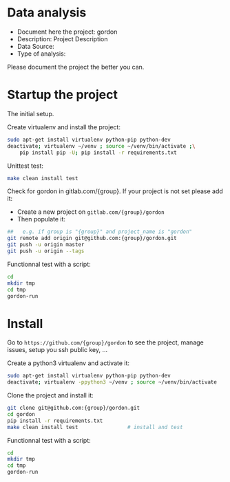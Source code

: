 # Data analysis
- Document here the project: gordon
- Description: Project Description
- Data Source:
- Type of analysis:

Please document the project the better you can.

# Startup the project

The initial setup.

Create virtualenv and install the project:
```bash
sudo apt-get install virtualenv python-pip python-dev
deactivate; virtualenv ~/venv ; source ~/venv/bin/activate ;\
    pip install pip -U; pip install -r requirements.txt
```

Unittest test:
```bash
make clean install test
```

Check for gordon in gitlab.com/{group}.
If your project is not set please add it:

- Create a new project on `gitlab.com/{group}/gordon`
- Then populate it:

```bash
##   e.g. if group is "{group}" and project_name is "gordon"
git remote add origin git@github.com:{group}/gordon.git
git push -u origin master
git push -u origin --tags
```

Functionnal test with a script:

```bash
cd
mkdir tmp
cd tmp
gordon-run
```

# Install

Go to `https://github.com/{group}/gordon` to see the project, manage issues,
setup you ssh public key, ...

Create a python3 virtualenv and activate it:

```bash
sudo apt-get install virtualenv python-pip python-dev
deactivate; virtualenv -ppython3 ~/venv ; source ~/venv/bin/activate
```

Clone the project and install it:

```bash
git clone git@github.com:{group}/gordon.git
cd gordon
pip install -r requirements.txt
make clean install test                # install and test
```
Functionnal test with a script:

```bash
cd
mkdir tmp
cd tmp
gordon-run
```
